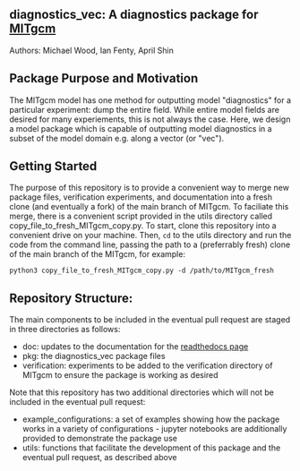## diagnostics_vec: A diagnostics package for [MITgcm](https://github.com/MITgcm/MITgcm)

Authors: Michael Wood, Ian Fenty, April Shin

## Package Purpose and Motivation
The MITgcm model has one method for outputting model "diagnostics" for a particular experiment: dump the entire field. While entire model fields are desired for many experiements, this is not always the case. Here, we design a model package which is capable of outputting model diagnostics in a subset of the model domain e.g. along a vector (or "vec"). 

## Getting Started
The purpose of this repository is to provide a convenient way to merge new package files, verification experiments, and documentation into a fresh clone (and eventually a fork) of the main branch of MITgcm. To faciliate this merge, there is a convenient script provided in the utils directory called copy_file_to_fresh_MITgcm_copy.py. To start, clone this repository into a convenient drive on your machine. Then, `cd` to the utils directory and run the code from the command line, passing the path to a (preferrably fresh) clone of the main branch of the MITgcm, for example:
```
python3 copy_file_to_fresh_MITgcm_copy.py -d /path/to/MITgcm_fresh
```

## Repository Structure:
The main components to be included in the eventual pull request are staged in three directories as follows:
- doc: updates to the documentation for the [readthedocs page](https://mitgcm.readthedocs.io/en/latest/)
- pkg: the diagnostics_vec package files
- verification: experiments to be added to the verification directory of MITgcm to ensure the package is working as desired

Note that this repository has two additional directories which will not be included in the eventual pull request:
- example_configurations: a set of examples showing how the package works in a variety of configurations - jupyter notebooks are additionally provided to demonstrate the package use
- utils: functions that facilitate the development of this package and the eventual pull request, as described above

